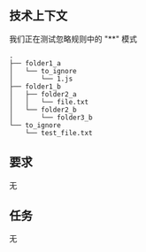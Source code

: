 ## 技术上下文

我们正在测试忽略规则中的 "**" 模式

```
.
├── folder1_a
│   └── to_ignore
│       └── 1.js
├── folder1_b
│   ├── folder2_a
│   │   └── file.txt
│   └── folder2_b
│       └── folder3_b
└── to_ignore
    └── test_file.txt

```

## 要求

无

## 任务

无